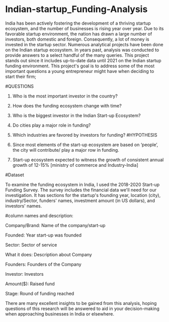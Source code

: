 # Indian-startup_Funding-Analysis
India has been actively fostering the development of a thriving startup ecosystem, and the number of businesses is rising year over year. Due to its favorable startup environment, the nation has drawn a large number of investors, both domestic and foreign. Consequently, a lot of money is invested in the startup sector. Numerous analytical projects have been done on the Indian startup ecosystem. In years past, analysis was conducted to provide answers to a select handful of the many queries. This project stands out since it includes up-to-date data until 2021 on the Indian startup funding environment.
This project's goal is to address some of the most important questions a young entrepreneur might have when deciding to start their firm;

#QUESTIONS
1.	Who is the most important investor in the country? 
2.	How does the funding ecosystem change with time?
3.	Who is the biggest investor in the Indian Start-up Ecosystem? 
4.	Do cities play a major role in funding? 
5.	Which industries are favored by investors for funding?
#HYPOTHESIS
1.	Since most elements of the start-up ecosystem are based on ‘people’, the city will contribute/ play a major row in funding.

2.	Start-up ecosystem expected to witness the growth of consistent annual growth of 12-15% [ministry of commerce and Industry-India]

#Dataset

To examine the funding ecosystem in India, I used the 2018-2020 Start-up Funding Survey. The survey includes the financial data we'll need for our investigation. It has sections for the startup's founding year, location (city), industry/Sector, funders' names, investment amount (in US dollars), and investors' names.


#column names and description:


Company/Brand: Name of the company/start-up

Founded: Year start-up was founded

Sector: Sector of service

What it does: Description about Company

Founders: Founders of the Company

Investor: Investors

Amount($): Raised fund

Stage: Round of funding reached



There are many excellent insights to be gained from this analysis,  hoping questions of this research will be answered to aid in your decision-making when approaching businesses in India or elsewhere.
